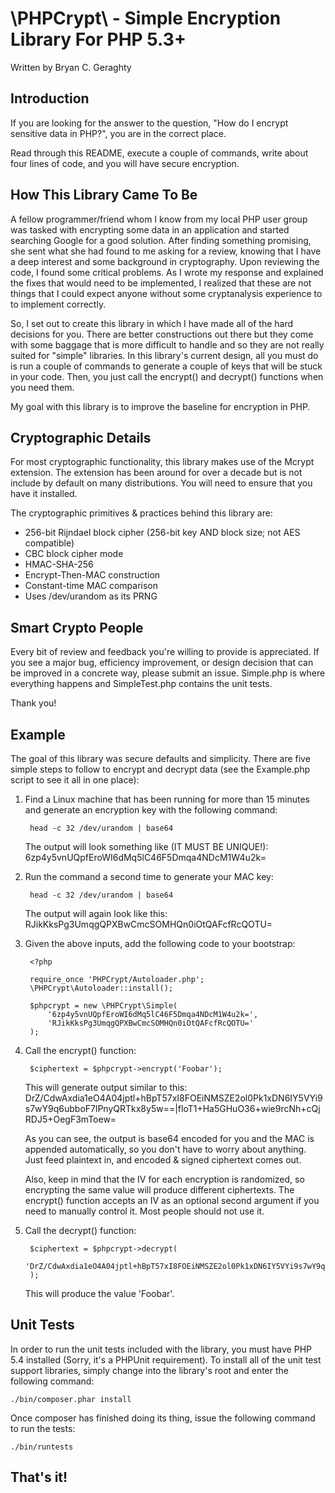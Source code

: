 # \PHPCrypt\ - Simple Encryption Library For PHP 5.3+

Written by Bryan C. Geraghty

## Introduction

If you are looking for the answer to the question, "How do I encrypt
sensitive data in PHP?", you are in the correct place.

Read through this README, execute a couple of commands, write about four 
lines of code, and you will have secure encryption.

## How This Library Came To Be

A fellow programmer/friend whom I know from my local PHP user group was
tasked with encrypting some data in an application and started searching
Google for a good solution. After finding something promising, she sent
what she had found to me asking for a review, knowing that I have a deep
interest and some background in cryptography. Upon reviewing the code, I
found some critical problems. As I wrote my response and explained the
fixes that would need to be implemented, I realized that these are not
things that I could expect anyone without some cryptanalysis experience to
to implement correctly.

So, I set out to create this library in which I have made all of the hard
decisions for you. There are better constructions out there but they come
with some baggage that is more difficult to handle and so they are not
really suited for "simple" libraries. In this library's current design,
all you must do is run a couple of commands to generate a couple of keys
that will be stuck in your code. Then, you just call the encrypt() and
decrypt() functions when you need them.

My goal with this library is to improve the baseline for encryption in PHP.

## Cryptographic Details

For most cryptographic functionality, this library makes use of the Mcrypt
extension. The extension has been around for over a decade but is not
include by default on many distributions. You will need to ensure that you
have it installed.

The cryptographic primitives & practices behind this library are:

* 256-bit Rijndael block cipher (256-bit key AND block size; not AES compatible)
* CBC block cipher mode
* HMAC-SHA-256
* Encrypt-Then-MAC construction
* Constant-time MAC comparison
* Uses /dev/urandom as its PRNG

## Smart Crypto People

Every bit of review and feedback you're willing to provide is appreciated.
If you see a major bug, efficiency improvement, or design decision that can 
be improved in a concrete way, please submit an issue. Simple.php is where
everything happens and SimpleTest.php contains the unit tests.

Thank you!

## Example

The goal of this library was secure defaults and simplicity. There are
five simple steps to follow to encrypt and decrypt data (see the
Example.php script to see it all in one place):

1. Find a Linux machine that has been running for more than 15 minutes and
generate an encryption key with the following command:

        head -c 32 /dev/urandom | base64

    The output will look something like (IT MUST BE UNIQUE!):  
    6zp4y5vnUQpfEroWI6dMq5lC46F5Dmqa4NDcM1W4u2k=

2. Run the command a second time to generate your MAC key:

        head -c 32 /dev/urandom | base64

    The output will again look like this:  
    RJikKksPg3UmqgQPXBwCmcSOMHQn0iOtQAFcfRcQOTU=

3. Given the above inputs, add the following code to your bootstrap:

        <?php

        require_once 'PHPCrypt/Autoloader.php';
        \PHPCrypt\Autoloader::install();

        $phpcrypt = new \PHPCrypt\Simple(
            '6zp4y5vnUQpfEroWI6dMq5lC46F5Dmqa4NDcM1W4u2k=',
            'RJikKksPg3UmqgQPXBwCmcSOMHQn0iOtQAFcfRcQOTU='
        );

4. Call the encrypt() function:

        $ciphertext = $phpcrypt->encrypt('Foobar');

    This will generate output similar to this:  
    DrZ/CdwAxdia1eO4A04jptl+hBpT57xI8FOEiNMSZE2ol0Pk1xDN6IY5VYi9s7wY9q6ubboF7lPnyQRTkx8y5w==|floT1+Ha5GHuO36+wie9rcNh+cQjRDJ5+OegF3mToew=

    As you can see, the output is base64 encoded for you and the MAC is
    appended automatically, so you don't have to worry about anything.
    Just feed plaintext in, and encoded & signed ciphertext comes out.

    Also, keep in mind that the IV for each encryption is randomized, so
    encrypting the same value will produce different ciphertexts. The
    encrypt() function accepts an IV as an optional second argument if you
    need to manually control it. Most people should not use it.

5. Call the decrypt() function:

        $ciphertext = $phpcrypt->decrypt(
            'DrZ/CdwAxdia1eO4A04jptl+hBpT57xI8FOEiNMSZE2ol0Pk1xDN6IY5VYi9s7wY9q6ubboF7lPnyQRTkx8y5w==|floT1+Ha5GHuO36+wie9rcNh+cQjRDJ5+OegF3mToew='
        );

    This will produce the value 'Foobar'.

## Unit Tests

In order to run the unit tests included with the library, you must have
PHP 5.4 installed (Sorry, it's a PHPUnit requirement). To install all of
the unit test support libraries, simply change into the library's root and
enter the following command:

    ./bin/composer.phar install

Once composer has finished doing its thing, issue the following command to
run the tests:

    ./bin/runtests

## That's it!
